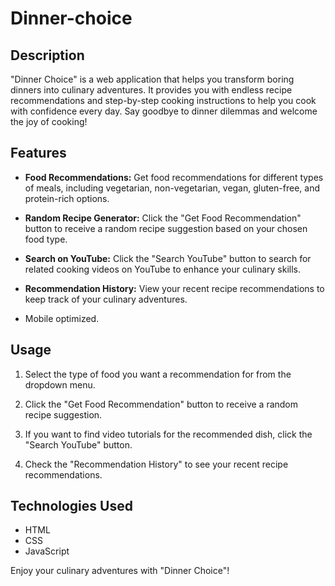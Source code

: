 # Dinner-choice

## Description
"Dinner Choice" is a web application that helps you transform boring dinners into culinary adventures. It provides you with endless recipe recommendations and step-by-step cooking instructions to help you cook with confidence every day. Say goodbye to dinner dilemmas and welcome the joy of cooking!

## Features
- **Food Recommendations:** Get food recommendations for different types of meals, including vegetarian, non-vegetarian, vegan, gluten-free, and protein-rich options.

- **Random Recipe Generator:** Click the "Get Food Recommendation" button to receive a random recipe suggestion based on your chosen food type.

- **Search on YouTube:** Click the "Search YouTube" button to search for related cooking videos on YouTube to enhance your culinary skills.

- **Recommendation History:** View your recent recipe recommendations to keep track of your culinary adventures.

- Mobile optimized.

## Usage
1. Select the type of food you want a recommendation for from the dropdown menu.

2. Click the "Get Food Recommendation" button to receive a random recipe suggestion.

3. If you want to find video tutorials for the recommended dish, click the "Search YouTube" button.

4. Check the "Recommendation History" to see your recent recipe recommendations.

## Technologies Used
- HTML
- CSS
- JavaScript

Enjoy your culinary adventures with "Dinner Choice"!
